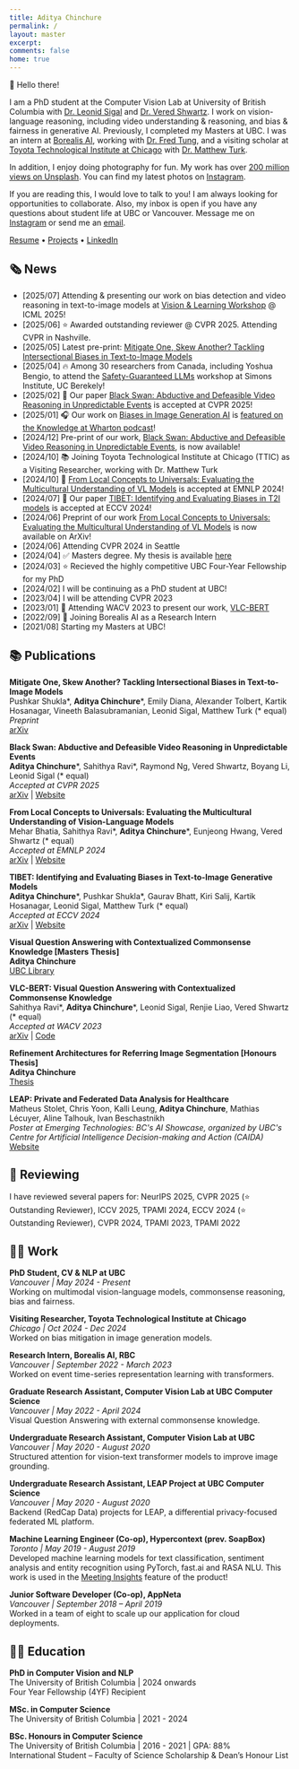 ```yaml
---
title: Aditya Chinchure
permalink: /
layout: master
excerpt: 
comments: false
home: true
---
```


👋 Hello there! 

I am a PhD student at the Computer Vision Lab at University of British Columbia with [Dr. Leonid Sigal](https://www.cs.ubc.ca/~lsigal/index.html) and [Dr. Vered Shwartz](https://www.cs.ubc.ca/~vshwartz/). 
I work on vision-language reasoning, including video understanding & reasoning, and bias & fairness in generative AI. Previously, I completed my Masters at UBC. I was an intern at [Borealis AI](https://www.borealisai.com), working with [Dr. Fred Tung](https://www.borealisai.com/team-member/fred-tung/), and a visiting scholar at [Toyota Technological Institute at Chicago](https://ttic.edu) with [Dr. Matthew Turk](https://home.ttic.edu/~mturk/).

In addition, I enjoy doing photography for fun. My work has over [200 million views on Unsplash](https://unsplash.com/@adityachinchure). You can find my latest photos on [Instagram](https://www.instagram.com/aditya.chinchure/).

If you are reading this, I would love to talk to you! I am always looking for opportunities to collaborate. Also, my inbox is open if you have any questions about student life at UBC or Vancouver. Message me on [Instagram](https://www.instagram.com/aditya.chinchure/) or send me an [email](mailto:aditya.chinchure+web@gmail.com).

<a class="link-button" href="assets/AdityaChinchure-Resume.pdf">Resume</a> • <a class="link-button" href="/projects">Projects</a> • <a class="link-button" href="https://www.linkedin.com/in/adityachinchure/">LinkedIn</a>


## 🗞️ News

* [2025/07] Attending & presenting our work on bias detection and video reasoning in text-to-image models at [Vision & Learning Workshop](https://sites.google.com/view/vancouver-icml2025/) @ ICML 2025!
* [2025/06] ⭐ Awarded outstanding reviewer @ CVPR 2025. Attending CVPR in Nashville.
* [2025/05] Latest pre-print: [Mitigate One, Skew Another? Tackling Intersectional Biases in Text-to-Image Models](https://arxiv.org/abs/2505.17280)
* [2025/04] 🔥 Among 30 researchers from Canada, including Yoshua Bengio, to attend the [Safety-Guaranteed LLMs](https://simons.berkeley.edu/workshops/safety-guaranteed-llms) workshop at Simons Institute, UC Berekely!
* [2025/02] 🎉 Our paper [Black Swan: Abductive and Defeasible Video Reasoning in Unpredictable Events](http://blackswan.cs.ubc.ca/) is accepted at CVPR 2025!
* [2025/01] 🎧 Our work on [Biases in Image Generation AI](https://tibet-ai.github.io) is [featured on the Knowledge at Wharton podcast](https://www.youtube.com/watch?v=zfdPb3DLqXA)!
* [2024/12] Pre-print of our work, [Black Swan: Abductive and Defeasible Video Reasoning in Unpredictable Events](http://blackswan.cs.ubc.ca/), is now available!
* [2024/10] 📚 Joining Toyota Technological Institute at Chicago (TTIC) as a Visiting Researcher, working with Dr. Matthew Turk
* [2024/10] 🎉 [From Local Concepts to Universals: Evaluating the Multicultural Understanding of VL Models](https://arxiv.org/abs/2407.00263) is accepted at EMNLP 2024!
* [2024/07] 🎉 Our paper [TIBET: Identifying and Evaluating Biases in T2I models](https://tibet-ai.github.io) is accepted at ECCV 2024!
* [2024/06] Preprint of our work [From Local Concepts to Universals: Evaluating the Multicultural Understanding of VL Models](https://arxiv.org/abs/2407.00263) is now available on ArXiv!
* [2024/06] Attending CVPR 2024 in Seattle
* [2024/04] ✅ Masters degree. My thesis is available [here](https://open.library.ubc.ca/soa/cIRcle/collections/ubctheses/24/items/1.0441296)
* [2024/03] ⭐ Recieved the highly competitive UBC Four-Year Fellowship for my PhD
* [2024/02] I will be continuing as a PhD student at UBC!
* [2023/04] I will be attending CVPR 2023
* [2023/01] 🎉 Attending WACV 2023 to present our work, [VLC-BERT](https://arxiv.org/abs/2210.13626)
* [2022/09] 🤖 Joining Borealis AI as a Research Intern
* [2021/08] Starting my Masters at UBC!

## 📚 Publications

**Mitigate One, Skew Another? Tackling Intersectional Biases in Text-to-Image Models** \
Pushkar Shukla\*, **Aditya Chinchure**\*, Emily Diana, Alexander Tolbert, Kartik Hosanagar, Vineeth Balasubramanian, Leonid Sigal, Matthew Turk (\* equal) \
_Preprint_ \
[arXiv](https://arxiv.org/abs/2505.17280)

**Black Swan: Abductive and Defeasible Video Reasoning in Unpredictable Events** \
**Aditya Chinchure**\*, Sahithya Ravi\*, Raymond Ng, Vered Shwartz, Boyang Li, Leonid Sigal (\* equal) \
_Accepted at CVPR 2025_ \
[arXiv](https://arxiv.org/abs/2412.05725) | [Website](https://blackswan.cs.ubc.ca)

**From Local Concepts to Universals: Evaluating the Multicultural Understanding of Vision-Language Models** \
Mehar Bhatia, Sahithya Ravi\*, **Aditya Chinchure**\*, Eunjeong Hwang, Vered Shwartz (\* equal) \
_Accepted at EMNLP 2024_ \
[arXiv](https://arxiv.org/abs/2407.00263) | [Website](https://globalrg.github.io)

**TIBET: Identifying and Evaluating Biases in Text-to-Image Generative Models** \
**Aditya Chinchure**\*, Pushkar Shukla\*, Gaurav Bhatt, Kiri Salij, Kartik Hosanagar, Leonid Sigal, Matthew Turk (\* equal) \
_Accepted at ECCV 2024_ \
[arXiv](https://arxiv.org/abs/2312.01261) | [Website](https://tibet-ai.github.io)

**Visual Question Answering with Contextualized Commonsense Knowledge [Masters Thesis]** \
**Aditya Chinchure** \
[UBC Library](https://open.library.ubc.ca/soa/cIRcle/collections/ubctheses/24/items/1.0441296)

**VLC-BERT: Visual Question Answering with Contextualized Commonsense Knowledge** \
Sahithya Ravi\*, **Aditya Chinchure**\*, Leonid Sigal, Renjie Liao, Vered Shwartz (\* equal) \
_Accepted at WACV 2023_ \
[arXiv](https://arxiv.org/abs/2210.13626) | [Code](https://github.com/aditya10/VLC-BERT)

**Refinement Architectures for Referring Image Segmentation [Honours Thesis]** \
**Aditya Chinchure** \
[Thesis](https://drive.google.com/file/d/1cU3ysSpXoYRvUslg4RIENoS7O3-lV0sb/view?usp=sharing)

**LEAP: Private and Federated Data Analysis for Healthcare** \
Matheus Stolet, Chris Yoon, Kalli Leung, **Aditya Chinchure**, Mathias Lécuyer, Aline Talhouk, Ivan Beschastnikh \
_Poster at Emerging Technologies: BC's AI Showcase, organized by UBC's Centre for Artificial Intelligence Decision-making and Action (CAIDA)_ \
[Website](https://leap-project.github.io)

## 📑 Reviewing

I have reviewed several papers for: NeurIPS 2025, CVPR 2025 (⭐️ Outstanding Reviewer), ICCV 2025, TPAMI 2024, ECCV 2024 (⭐️ Outstanding Reviewer), CVPR 2024, TPAMI 2023, TPAMI 2022

## 👨‍💻 Work

**PhD Student, CV & NLP at UBC** \
_Vancouver | May 2024 - Present_ \
Working on multimodal vision-language models, commonsense reasoning, bias and fairness.

**Visiting Researcher, Toyota Technological Institute at Chicago** \
_Chicago | Oct 2024 - Dec 2024_ \
Worked on bias mitigation in image generation models.

**Research Intern, Borealis AI, RBC** \
_Vancouver | September 2022 - March 2023_ \
Worked on event time-series representation learning with transformers.

**Graduate Research Assistant, Computer Vision Lab at UBC Computer Science** \
_Vancouver | May 2022 - April 2024_ \
Visual Question Answering with external commonsense knowledge.

**Undergraduate Research Assistant, Computer Vision Lab at UBC** \
_Vancouver | May 2020 - August 2020_ \
Structured attention for vision-text transformer models to improve image grounding.

**Undergraduate Research Assistant, LEAP Project at UBC Computer Science** \
_Vancouver | May 2020 - August 2020_ \
Backend (RedCap Data) projects for LEAP, a differential privacy-focused federated ML platform.

**Machine Learning Engineer (Co-op), Hypercontext (prev. SoapBox)** \
_Toronto | May 2019 - August 2019_ \
Developed machine learning models for text classification, sentiment analysis and entity recognition using PyTorch, fast.ai and RASA NLU. This work is used in the [Meeting Insights](https://hypercontext.com/features/meeting-insights) feature of the product!

**Junior Software Developer (Co-op), AppNeta** \
_Vancouver | September 2018 – April 2019_ \
Worked in a team of eight to scale up our application for cloud deployments. 

## 👨‍🎓 Education

**PhD in Computer Vision and NLP** \
The University of British Columbia |
2024 onwards \
Four Year Fellowship (4YF) Recipient

**MSc. in Computer Science** \
The University of British Columbia |
2021 - 2024

**BSc. Honours in Computer Science** \
The University of British Columbia | 
2016 - 2021 |  GPA: 88% \
International Student – Faculty of Science Scholarship & Dean’s Honour List

<!-- ## 📸 Other

* Find my photography work on [Instagram](https://www.instagram.com/aditya.chinchure/) and [Unsplash](https://unsplash.com/@adityachinchure)
* In the news: [Vancouver’s realtors are people too, say trio behind @realtorsofvancouver](https://www.vancouverisawesome.com/local-news/vancouvers-realtors-people-1936819) -->